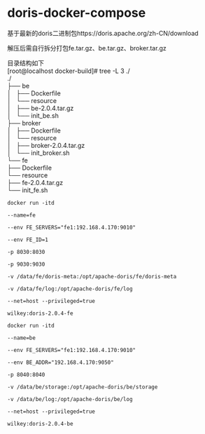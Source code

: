 # doris-docker-compose
基于最新的doris二进制包https://doris.apache.org/zh-CN/download <br>

解压后需自行拆分打包fe.tar.gz、be.tar.gz、broker.tar.gz<br>

目录结构如下<br>
[root@localhost docker-build]# tree -L 3 ./<br>
./<br>
├── be<br>
│   ├── Dockerfile<br>
│   └── resource<br>
│       ├── be-2.0.4.tar.gz<br>
│       └── init_be.sh<br>
├── broker<br>
│   ├── Dockerfile<br>
│   └── resource<br>
│       ├── broker-2.0.4.tar.gz<br>
│       └── init_broker.sh<br>
└── fe<br>
    ├── Dockerfile<br>
    └── resource<br>
        ├── fe-2.0.4.tar.gz<br>
        └── init_fe.sh<br>

<code>docker run -itd \
--name=fe \
--env FE_SERVERS="fe1:192.168.4.170:9010" \
--env FE_ID=1 \
-p 8030:8030 \
-p 9030:9030 \
-v /data/fe/doris-meta:/opt/apache-doris/fe/doris-meta \
-v /data/fe/log:/opt/apache-doris/fe/log \
--net=host --privileged=true \
wilkey:doris-2.0.4-fe
</code>

<code>docker run -itd \
--name=be \
--env FE_SERVERS="fe1:192.168.4.170:9010" \
--env BE_ADDR="192.168.4.170:9050" \
-p 8040:8040 \
-v /data/be/storage:/opt/apache-doris/be/storage \
-v /data/be/log:/opt/apache-doris/be/log \
--net=host --privileged=true \
wilkey:doris-2.0.4-be
</code>
